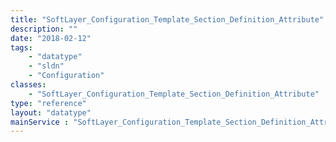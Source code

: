 ```yaml
---
title: "SoftLayer_Configuration_Template_Section_Definition_Attribute"
description: ""
date: "2018-02-12"
tags:
    - "datatype"
    - "sldn"
    - "Configuration"
classes:
    - "SoftLayer_Configuration_Template_Section_Definition_Attribute"
type: "reference"
layout: "datatype"
mainService : "SoftLayer_Configuration_Template_Section_Definition_Attribute"
---
```

